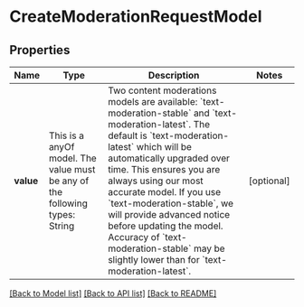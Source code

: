 # CreateModerationRequestModel



## Properties
Name | Type | Description | Notes
------------ | ------------- | ------------- | -------------
**value** | This is a anyOf model. The value must be any of the following types: String | Two content moderations models are available: &#x60;text-moderation-stable&#x60; and &#x60;text-moderation-latest&#x60;.  The default is &#x60;text-moderation-latest&#x60; which will be automatically upgraded over time. This ensures you are always using our most accurate model. If you use &#x60;text-moderation-stable&#x60;, we will provide advanced notice before updating the model. Accuracy of &#x60;text-moderation-stable&#x60; may be slightly lower than for &#x60;text-moderation-latest&#x60;.  | [optional] 





[[Back to Model list]](../README.md#models) [[Back to API list]](../README.md#api-endpoints) [[Back to README]](../README.md)


